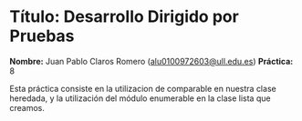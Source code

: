 # **Título: Desarrollo Dirigido por Pruebas**
**Nombre:** Juan Pablo Claros Romero (alu0100972603@ull.edu.es)
**Práctica:** 8

Esta práctica consiste en la utilizacion de comparable en nuestra clase heredada, y la utilización del módulo enumerable en la clase lista que creamos.
